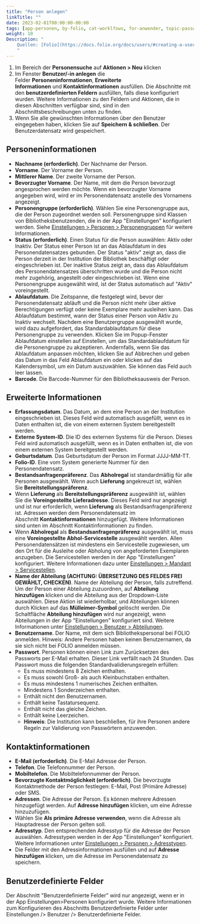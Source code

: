 ```yaml
---
title: "Person anlegen"
linkTitle: ""
date: 2023-02-01T00:00:00-00:00
tags: [app-personen, by-folio, cat-worklfows, for-anwender, topic-passwort]
weight: 10
Description: "
    Quellen: [Folio](https://docs.folio.org/docs/users/#creating-a-user-record-manually) & [GBV](https://info.gbv.de/display/FOLIOGBVEXTERN/Folio:+Person+anlegen)
    "
---
```


1.  Im Bereich der **Personensuche** auf **Aktionen > Neu** klicken
2.  Im Fenster **Benutzer/-in anlegen** die Felder **Personeninformationen**, **Erweiterte Informationen** und **Kontaktinformationen** ausfüllen. Die Abschnitte mit den **benutzerdefinierten Feldern** ausfüllen, falls diese konfiguriert wurden. Weitere Informationen zu den Feldern und Aktionen, die in diesen Abschnitten verfügbar sind, sind in den Abschnittsbeschreibungen unten zu finden.
3.  Wenn Sie alle gewünschten Informationen über den Benutzer eingegeben haben, klicken Sie auf **Speichern & schließen**. Der Benutzerdatensatz wird gespeichert.

## Personeninformationen

-   **Nachname (erforderlich)**. Der Nachname der Person.
-   **Vorname**. Der Vorname der Person.
-   **Mittlerer Name**. Der zweite Vorname der Person.
-   **Bevorzugter Vorname**. Der Name, mit dem die Person bevorzugt angesprochen werden möchte. Wenn ein bevorzugter Vorname angegeben wird, wird er im Personendatensatz anstelle des Vornamens angezeigt.
-   **Personengruppe (erforderlich)**. Wählen Sie eine Personengruppe aus, die der Person zugeordnet werden soll. Personengruppe sind Klassen von Bibliotheksbenutzenden, die in der App "Einstellungen" konfiguriert werden. Siehe [Einstellungen > Personen > Personengruppen](https://info.gbv.de/display/FOLIOGBVEXTERN/Einstellungen+%28Personen%29%3A+Personengruppen) für weitere Informationen.
-   **Status (erforderlich)**. Einen Status für die Person auswählen: Aktiv oder Inaktiv. Der Status einer Person ist an das Ablaufdatum in des Personendatensatzes gebunden. Der Status "aktiv" zeigt an, dass die Person derzeit in der Institution der Bibliothek beschäftigt oder eingeschrieben ist. Der inaktive Status zeigt an, dass das Ablaufdatum des Personendatensatzes überschritten wurde und die Person nicht mehr zugehörig, angestellt oder eingeschrieben ist. Wenn eine Personengruppe ausgewählt wird, ist der Status automatisch auf "Aktiv" voreingestellt.
-   **Ablaufdatum**. Die Zeitspanne, die festgelegt wird, bevor der Personendatensatz abläuft und die Person nicht mehr über aktive Berechtigungen verfügt oder keine Exemplare mehr ausleihen kann. Das Ablaufdatum bestimmt, wann der Status einer Person von Aktiv zu Inaktiv wechselt. Nachdem eine Benutzergruppe ausgewählt wurde, wird dazu aufgefordert, das Standardablaufdatum für diese Personengruppe zu verwenden. Klicken Sie im Popup-Fenster Ablaufdatum einstellen auf Einstellen, um das Standardablaufdatum für die Personengruppe zu akzeptieren. Andernfalls, wenn Sie das Ablaufdatum anpassen möchten, klicken Sie auf Abbrechen und geben das Datum in das Feld Ablaufdatum ein oder klicken auf das Kalendersymbol, um ein Datum auszuwählen. Sie können das Feld auch leer lassen.
-   **Barcode**. Die Barcode-Nummer für den Bibliotheksausweis der Person.

## Erweiterte Informationen

-   **Erfassungsdatum**. Das Datum, an dem eine Person an der Institution eingeschrieben ist. Dieses Feld wird automatisch ausgefüllt, wenn es in Daten enthalten ist, die von einem externen System bereitgestellt werden.
-   **Externe System-ID**. Die ID des externen Systems für die Person. Dieses Feld wird automatisch ausgefüllt, wenn es in Daten enthalten ist, die von einem externen System bereitgestellt werden.
-   **Geburtsdatum**. Das Geburtsdatum der Person im Format JJJJ-MM-TT.
-   **Folio-ID**. Eine vom System generierte Nummer für den Personendatensatz.
-   **Bestandsanfragenpräferenz**. Das **Abholregal** ist standardmäßig für alle Personen ausgewählt. Wenn auch **Lieferung** angekreuzt ist, wählen Sie **Bereitstellungspräferenz**.
-   Wenn **Lieferung** als **Bereitstellungspräferenz** ausgewählt ist, wählen Sie die **Voreingestellte Lieferadresse**. Dieses Feld wird nur angezeigt und ist nur erforderlich, wenn **Lieferung** als Bestandsanfragenpräferenz ist. Adressen werden dem Personendatensatz im Abschnitt **Kontaktinformationen** hinzugefügt. Weitere Informationen sind unten im Abschnitt Kontaktinformationen zu finden.
-   Wenn **Abholregal** als **Bestandsanfragenpräferenz** ausgewählt ist, muss eine **Voreingestellte Abhol-Servicestelle** ausgewählt werden. Allen Personendatensätzen ist mindestens ein Servicestelle zugewiesen, um den Ort für die Ausleihe oder Abholung von angeforderten Exemplaren anzugeben. Die Servicestellen werden in der App "Einstellungen" konfiguriert. Weitere Informationen dazu unter [Einstellungen > Mandant > Servicestellen](https://info.gbv.de/display/FOLIOGBVEXTERN/Einstellungen+%28Mandant%29%3A+Servicestellen).
-   **Name der Abteilung (ACHTUNG: ÜBERSETZUNG DES FELDES FREI GEWÄHLT, CHECKEN)**. Name der Abteilung der Person, falls zutreffend. Um der Person einer Abteilung zuzuordnen, auf **Abteilung hinzufügen** klicken und die Abteilung aus der Dropdown-Liste auswählen. Diese Aktion ist wiederholbar, und Abteilungen können durch Klicken auf das **Mülleimer-Symbol** gelöscht werden. Die Schaltfläche **Abteilung hinzufügen** wird nur angezeigt, wenn Abteilungen in der App "Einstellungen" konfiguriert sind. Weitere Informationen unter [Einstellungen > Benutzer > Abteilungen](https://info.gbv.de/display/FOLIOGBVEXTERN/Einstellungen+%28Personen%29%3A+Abteilungen).
-   **Benutzername**. Der Name, mit dem sich Bibliothekspersonal bei FOLIO anmelden. Hinweis: Andere Personen haben keinen Benutzernamen, da sie sich nicht bei FOLIO anmelden müssen.
-   **Passwort**. Personen können einen Link zum Zurücksetzen des Passworts per E-Mail erhalten. Dieser Link verfällt nach 24 Stunden. Das Passwort muss die folgenden Standardvalidierungsregeln erfüllen:
    -   Es muss mindestens 8 Zeichen enthalten.
    -   Es muss sowohl Groß- als auch Kleinbuchstaben enthalten.
    -   Es muss mindestens 1 numerisches Zeichen enthalten.
    -   Mindestens 1 Sonderzeichen enthalten.
    -   Enthält nicht den Benutzernamen.
    -   Enthält keine Tastatursequenz.
    -   Enthält nicht das gleiche Zeichen.
    -   Enthält keine Leerzeichen.
    -   **Hinweis**: Die Institution kann beschließen, für ihre Personen andere Regeln zur Validierung von Passwörtern anzuwenden.

## Kontaktinformationen

-   **E-Mail (erforderlich)**. Die E-Mail Adresse der Person.
-   **Telefon**. Die Telefonnummer der Person.
-   **Mobiltelefon**. Die Mobiltelefonnummer der Person.
-   **Bevorzugte Kontaktmöglichkeit (erforderlich)**. Die bevorzugte Kontaktmethode der Person festlegen: E-Mail, Post (Primäre Adresse) oder SMS.
-   **Adressen**. Die Adresse der Person. Es können mehrere Adressen hinzugefügt werden. Auf **Adresse hinzufügen** klicken, um eine Adresse hinzuzufügen.
-   Wählen Sie **Als primäre Adresse verwenden**, wenn die Adresse als Hauptadresse der Person gelten soll.
-   **Adresstyp**. Den entsprechenden Adresstyp für die Adresse der Person auswählen. Adresstypen werden in der App "Einstellungen" konfiguriert. Weitere Informationen unter [Einstellungen > Personen > Adresstypen](https://info.gbv.de/display/FOLIOGBVEXTERN/Einstellungen+%28Personen%29%3A+Adresstypen).
-   Die Felder mit den Adressinformationen ausfüllen und auf **Adresse hinzufügen** klicken, um die Adresse im Personendatensatz zu speichern.

## Benutzerdefinierte Felder

Der Abschnitt "Benutzerdefinierte Felder" wird nur angezeigt, wenn er in der App Einstellungen>Personen konfiguriert wurde. Weitere Informationen zum Konfigurieren des Abschnitts Benutzerdefinierte Felder unter Einstellungen /> Benutzer /> Benutzerdefinierte Felder.
